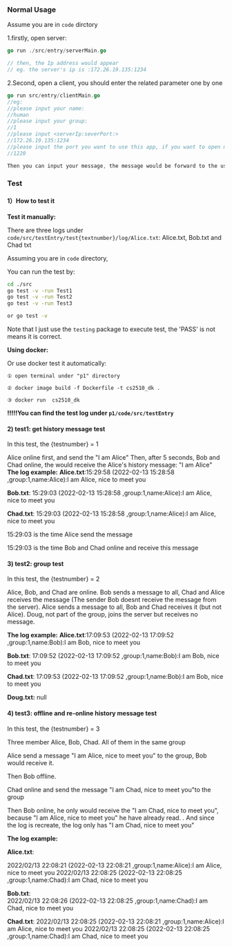 ### Normal Usage

Assume you are in `code` dirctory

1.firstly, open server:

```go
go run ./src/entry/serverMain.go

// then, the Ip address would appear
// eg. the server's ip is :172.26.19.135:1234
```

2.Second, open a client, you should enter the related parameter one by one

```go
go run src/entry/clientMain.go
//eg:
//please input your name:
//human
//please input your group:
//1
//please input <serverIp:severPort:>
//172.26.19.135:1234
//please input the port you want to use this app, if you want to open multiple apps on the same machine, the ports should be differenteg: 1200 ~ 1230
//1220

Then you can input your message, the message would be forward to the user who in the same group
```

### Test

#### 1）How to test it

**Test it manually:**

There are three logs under `code/src/testEntry/test{textnumber}/log/Alice.txt`: Alice.txt,  Bob.txt and Chad txt

Assuming you are in `code` directory, 

You can run the test by:

```bash
cd ./src
go test -v -run Test1 
go test -v -run Test2
go test -v -run Test3 

or go test -v
```

Note that I just use the `testing` package to execute test, the 'PASS' is not means it is correct. 

**Using docker:**

Or use docker test it automatically:

```shell
① open terminal under "p1" directory

② docker image build -f Dockerfile -t cs2510_dk .

③ docker run  cs2510_dk
```

**!!!!!You can find the test log under `p1/code/src/testEntry`**

#### 2) test1: get history message test

In this test,  the {testnumber} = 1

Alice online first, and send the "I am Alice"
Then, after 5 seconds, Bob and Chad online, the would receive the Alice's history message: "I am Alice"
**The log example:**
**Alice.txt**:15:29:58  (2022-02-13 15:28:58 ,group:1,name:Alice):I am Alice, nice to meet you 

**Bob.txt**: 15:29:03 (2022-02-13 15:28:58 ,group:1,name:Alice):I am Alice, nice to meet you

**Chad.txt**: 15:29:03 (2022-02-13 15:28:58 ,group:1,name:Alice):I am Alice, nice to meet you

15:29:03 is the time Alice send the message

15:29:03 is the time Bob and Chad online and receive this message

#### 3) test2: group test

In this test,  the {testnumber} = 2

Alice, Bob, and Chad are online. Bob sends a message to all, Chad and Alice receives the message (The sender Bob doesnt receive the message from the server). Alice sends a message to all, Bob and Chad receives it (but not Alice). Doug, not part of the group, joins the server but receives no message.

**The log example:**
**Alice.txt**:17:09:53 (2022-02-13 17:09:52 ,group:1,name:Bob):I am Bob, nice to meet you

**Bob.txt**: 17:09:52 (2022-02-13 17:09:52 ,group:1,name:Bob):I am Bob, nice to meet you 

**Chad.txt**: 17:09:53 (2022-02-13 17:09:52 ,group:1,name:Bob):I am Bob, nice to meet you

**Doug.txt:** null



#### 4) test3: offline and re-online history message test

In this test,  the {testnumber} = 3

Three member Alice, Bob, Chad. All of them in  the same group

Alice send a message "I am Alice, nice to meet you" to the group, Bob would receive it.

Then Bob offline.

Chad  online and send the message "I am Chad, nice to meet you"to the group

Then Bob online, he only would receive the "I am Chad, nice to meet you", because  "I am Alice, nice to meet you" he have already read. . And since the log is recreate, the log only has "I am Chad, nice to meet you"

**The log example:**

**Alice.txt**:

2022/02/13 22:08:21 (2022-02-13 22:08:21 ,group:1,name:Alice):I am Alice, nice to meet you
2022/02/13 22:08:25 (2022-02-13 22:08:25 ,group:1,name:Chad):I am Chad, nice to meet you

**Bob.txt**:  
2022/02/13 22:08:26 (2022-02-13 22:08:25 ,group:1,name:Chad):I am Chad, nice to meet you

**Chad.txt**: 
2022/02/13 22:08:25 (2022-02-13 22:08:21 ,group:1,name:Alice):I am Alice, nice to meet you
2022/02/13 22:08:25 (2022-02-13 22:08:25 ,group:1,name:Chad):I am Chad, nice to meet you



